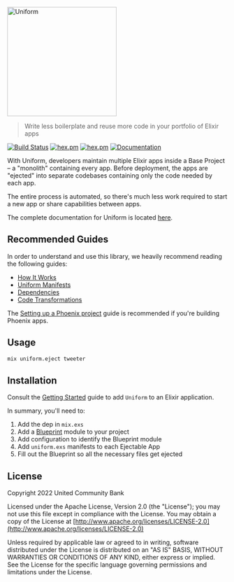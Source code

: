 <br>
<img width="250" src="https://github.com/ucbi/uniform/raw/main/guides/images/uniform.png" alt="Uniform">

> Write less boilerplate and reuse more code in your portfolio of Elixir apps

[![Build Status](https://github.com/ucbi/uniform/workflows/CI/badge.svg)](https://github.com/ucbi/uniform/actions?query=workflow%3A%22CI%22)
[![hex.pm](https://img.shields.io/hexpm/v/uniform.svg)](https://hex.pm/packages/uniform)
[![hex.pm](https://img.shields.io/hexpm/l/uniform.svg)](https://hex.pm/packages/uniform)
[![Documentation](https://img.shields.io/badge/documentation-gray)](https://hexdocs.pm/uniform)

With Uniform, developers maintain multiple Elixir apps inside a Base Project –
a "monolith" containing every app. Before deployment, the apps are "ejected"
into separate codebases containing only the code needed by each app.

The entire process is automated, so there's much less work required to start a
new app or share capabilities between apps.

The complete documentation for Uniform is located
[here](https://hexdocs.pm/uniform/).

## Recommended Guides

In order to understand and use this library, we heavily recommend reading the
following guides:

- [How It Works](https://hexdocs.pm/uniform/how-it-works.html)
- [Uniform Manifests](https://hexdocs.pm/uniform/uniform-manifests-uniform-exs.html)
- [Dependencies](https://hexdocs.pm/uniform/dependencies.html)
- [Code Transformations](https://hexdocs.pm/uniform/code-transformations.html)

The [Setting up a Phoenix
project](https://hexdocs.pm/uniform/setting-up-a-phoenix-project.html) guide is
recommended if you're building Phoenix apps.

## Usage

```bash
mix uniform.eject tweeter
```

## Installation

Consult the [Getting Started](https://hexdocs.pm/uniform/getting-started.html)
guide to add `Uniform` to an Elixir application.

In summary, you'll need to:

1. Add the dep in `mix.exs`
2. Add a [Blueprint](https://hexdocs.pm/uniform/Uniform.Blueprint.html) module to your project
3. Add configuration to identify the Blueprint module
4. Add `uniform.exs` manifests to each Ejectable App
5. Fill out the Blueprint so all the necessary files get ejected

## License

Copyright 2022 United Community Bank

Licensed under the Apache License, Version 2.0 (the "License"); you may not use
this file except in compliance with the License.  You may obtain a copy of the
License at [http://www.apache.org/licenses/LICENSE-2.0](http://www.apache.org/licenses/LICENSE-2.0)

Unless required by applicable law or agreed to in writing, software distributed
under the License is distributed on an "AS IS" BASIS, WITHOUT WARRANTIES OR
CONDITIONS OF ANY KIND, either express or implied.  See the License for the
specific language governing permissions and limitations under the License.
